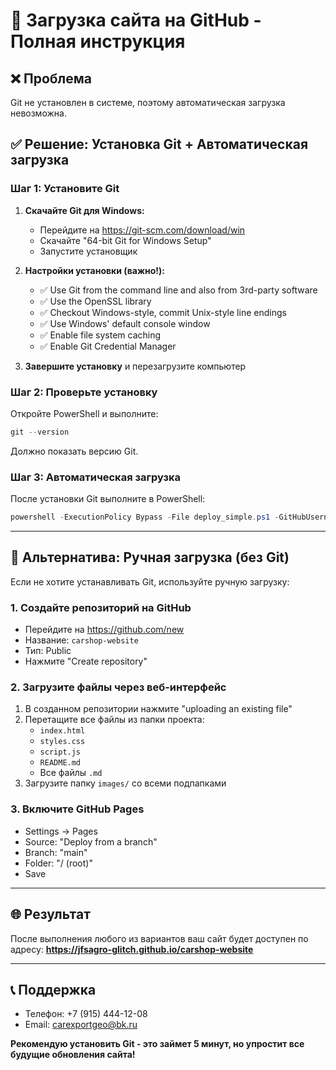 # 🚀 Загрузка сайта на GitHub - Полная инструкция

## ❌ Проблема
Git не установлен в системе, поэтому автоматическая загрузка невозможна.

## ✅ Решение: Установка Git + Автоматическая загрузка

### Шаг 1: Установите Git
1. **Скачайте Git для Windows:**
   - Перейдите на https://git-scm.com/download/win
   - Скачайте "64-bit Git for Windows Setup"
   - Запустите установщик

2. **Настройки установки (важно!):**
   - ✅ Use Git from the command line and also from 3rd-party software
   - ✅ Use the OpenSSL library
   - ✅ Checkout Windows-style, commit Unix-style line endings
   - ✅ Use Windows' default console window
   - ✅ Enable file system caching
   - ✅ Enable Git Credential Manager

3. **Завершите установку** и перезагрузите компьютер

### Шаг 2: Проверьте установку
Откройте PowerShell и выполните:
```powershell
git --version
```
Должно показать версию Git.

### Шаг 3: Автоматическая загрузка
После установки Git выполните в PowerShell:
```powershell
powershell -ExecutionPolicy Bypass -File deploy_simple.ps1 -GitHubUsername jfsagro-glitch
```

---

## 🔄 Альтернатива: Ручная загрузка (без Git)

Если не хотите устанавливать Git, используйте ручную загрузку:

### 1. Создайте репозиторий на GitHub
- Перейдите на https://github.com/new
- Название: `carshop-website`
- Тип: Public
- Нажмите "Create repository"

### 2. Загрузите файлы через веб-интерфейс
1. В созданном репозитории нажмите "uploading an existing file"
2. Перетащите все файлы из папки проекта:
   - `index.html`
   - `styles.css`
   - `script.js`
   - `README.md`
   - Все файлы `.md`
3. Загрузите папку `images/` со всеми подпапками

### 3. Включите GitHub Pages
- Settings → Pages
- Source: "Deploy from a branch"
- Branch: "main"
- Folder: "/ (root)"
- Save

---

## 🌐 Результат
После выполнения любого из вариантов ваш сайт будет доступен по адресу:
**https://jfsagro-glitch.github.io/carshop-website**

---

## 📞 Поддержка
- Телефон: +7 (915) 444-12-08
- Email: carexportgeo@bk.ru

**Рекомендую установить Git - это займет 5 минут, но упростит все будущие обновления сайта!**

